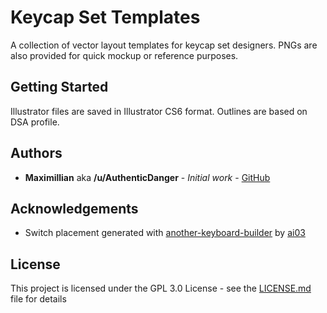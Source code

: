 # Keycap Set Templates

A collection of vector layout templates for keycap set designers. PNGs are also provided for quick mockup or reference purposes.

## Getting Started

Illustrator files are saved in Illustrator CS6 format. Outlines are based on DSA profile.

## Authors

* **Maximillian** aka **/u/AuthenticDanger** - *Initial work* - [GitHub](https://github.com/Maximillian)

## Acknowledgements

* Switch placement generated with [another-keyboard-builder](https://kbplate.ai03.me/) by [ai03](https://github.com/ai03-2725)

## License

This project is licensed under the GPL 3.0 License - see the [LICENSE.md](LICENSE.md) file for details
